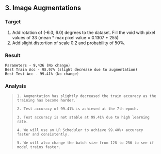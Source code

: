 ## 3. Image Augmentations

### Target
1. Add rotation of (-6.0, 6.0) degrees to the dataset. Fill the void with pixel values of 33 (mean \* max pixel value = 0.1307 * 255)
2. Add slight distortion of scale 0.2 and probability of 50%.

### Result
```
Parameters - 9,436 (No change)
Best Train Acc - 98.97% (slight decrease due to augmentation)
Best Test Acc - 99.41% (No change)
```
### Analysis

>`1. Augmentation has slightly decreased the train accuracy as the training has become harder.`
>
>`2. Test accuracy of 99.41% is achieved at the 7th epoch.`
>
>`3. Test accuracy is not stable at 99.41% due to high learning rate.`
>
>`4. We will use an LR Scheduler to achieve 99.40%+ accuracy faster and consistently.`
>
>`5. We will also change the batch size from 128 to 256 to see if model trains faster.`
